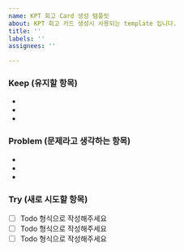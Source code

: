 ```yaml
---
name: KPT 회고 Card 생성 탬플릿
about: KPT 회고 카드 생성시 사용되는 template 입니다.
title: ''
labels: ''
assignees: ''

---
```


### Keep (유지할 항목)
-
-
-

### Problem (문제라고 생각하는 항목)
-
-
-

### Try (새로 시도할 항목)
- [ ] Todo 형식으로 작성해주세요
- [ ] Todo 형식으로 작성해주세요
- [ ] Todo 형식으로 작성해주세요
